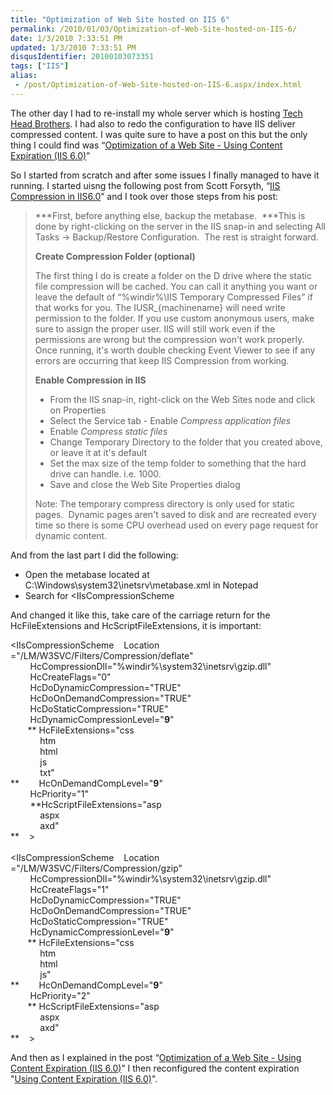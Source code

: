 ```yaml
---
title: "Optimization of Web Site hosted on IIS 6"
permalink: /2010/01/03/Optimization-of-Web-Site-hosted-on-IIS-6/
date: 1/3/2010 7:33:51 PM
updated: 1/3/2010 7:33:51 PM
disqusIdentifier: 20100103073351
tags: ["IIS"]
alias:
 - /post/Optimization-of-Web-Site-hosted-on-IIS-6.aspx/index.html
---
```

The other day I had to re-install my whole server which is hosting [Tech Head Brothers](http://www.techheadbrothers.com/). I had also to redo the configuration to have IIS deliver compressed content. I was quite sure to have a post on this but the only thing I could find was “[Optimization of a Web Site - Using Content Expiration (IIS 6.0)](http://weblogs.asp.net/lkempe/archive/2007/07/25/optimization-of-a-web-site-using-content-expiration-iis-6-0.aspx)”

So I started from scratch and after some issues I finally managed to have it running. I started uisng the following post from Scott Forsyth, “[IIS Compression in IIS6.0](http://weblogs.asp.net/owscott/archive/2004/01/12/57916.aspx)” and I took over those steps from his post:
<!-- more -->

> ***First, before anything else, backup the metabase.  ***This is done by right-clicking on the server in the IIS snap-in and selecting All Tasks -> Backup/Restore Configuration.  The rest is straight forward.
> 
> **Create Compression Folder (optional)**
> 
> The first thing I do is create a folder on the D drive where the static file compression will be cached. You can call it anything you want or leave the default of “%windir%\IIS Temporary Compressed Files” if that works for you. The IUSR_{machinename} will need write permission to the folder. If you use custom anonymous users, make sure to assign the proper user. IIS will still work even if the permissions are wrong but the compression won't work properly. Once running, it's worth double checking Event Viewer to see if any errors are occurring that keep IIS Compression from working.
> 
> **Enable Compression in IIS**
> 
> - From the IIS snap-in, right-click on the Web Sites node and click on Properties
> - Select the Service tab - Enable *Compress application files*
> - Enable *Compress static files*
> - Change Temporary Directory to the folder that you created above, or leave it at it's default
> - Set the max size of the temp folder to something that the hard drive can handle. i.e. 1000. 
> - Save and close the Web Site Properties dialog
> 
> Note: The temporary compress directory is only used for static pages.  Dynamic pages aren't saved to disk and are recreated every time so there is some CPU overhead used on every page request for dynamic content.

And from the last part I did the following:

*   Open the metabase located at C:\Windows\system32\inetsrv\metabase.xml in Notepad
*   Search for <IIsCompressionScheme   

And changed it like this, take care of the carriage return for the HcFileExtensions and HcScriptFileExtensions, it is important:

<IIsCompressionScheme    Location ="/LM/W3SVC/Filters/Compression/deflate"     
        HcCompressionDll="%windir%\system32\inetsrv\gzip.dll"      
        HcCreateFlags="0"      
        HcDoDynamicCompression="TRUE"      
        HcDoOnDemandCompression="TRUE"      
        HcDoStaticCompression="TRUE"      
        HcDynamicCompressionLevel="**9**"      
       ** HcFileExtensions="css       
            htm        
            html        
            js        
            txt"        
**        HcOnDemandCompLevel="**9**"      
        HcPriority="1"      
        **HcScriptFileExtensions="asp       
            aspx        
            axd"        
**    >      
</IIsCompressionScheme>      
<IIsCompressionScheme    Location ="/LM/W3SVC/Filters/Compression/gzip"      
        HcCompressionDll="%windir%\system32\inetsrv\gzip.dll"      
        HcCreateFlags="1"      
        HcDoDynamicCompression="TRUE"      
        HcDoOnDemandCompression="TRUE"      
        HcDoStaticCompression="TRUE"      
        HcDynamicCompressionLevel="**9**"      
       ** HcFileExtensions="css       
            htm        
            html        
            js"        
**        HcOnDemandCompLevel="**9**"      
        HcPriority="2"      
       ** HcScriptFileExtensions="asp       
            aspx        
            axd"        
**    >

And then as I explained in the post “[Optimization of a Web Site - Using Content Expiration (IIS 6.0)](http://weblogs.asp.net/lkempe/archive/2007/07/25/optimization-of-a-web-site-using-content-expiration-iis-6-0.aspx)” I then reconfigured the content expiration "[Using Content Expiration (IIS 6.0)](http://www.microsoft.com/technet/prodtechnol/WindowsServer2003/Library/IIS/0fc16fe7-be45-4033-a5aa-d7fda3c993ff.mspx?mfr=true)".
